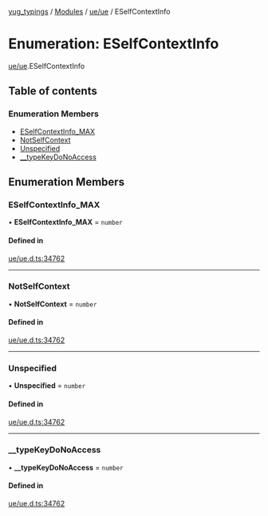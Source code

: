 [yug_typings](../README.md) / [Modules](../modules.md) / [ue/ue](../modules/ue_ue.md) / ESelfContextInfo

# Enumeration: ESelfContextInfo

[ue/ue](../modules/ue_ue.md).ESelfContextInfo

## Table of contents

### Enumeration Members

- [ESelfContextInfo\_MAX](ue_ue.ESelfContextInfo.md#eselfcontextinfo_max)
- [NotSelfContext](ue_ue.ESelfContextInfo.md#notselfcontext)
- [Unspecified](ue_ue.ESelfContextInfo.md#unspecified)
- [\_\_typeKeyDoNoAccess](ue_ue.ESelfContextInfo.md#__typekeydonoaccess)

## Enumeration Members

### ESelfContextInfo\_MAX

• **ESelfContextInfo\_MAX** = `number`

#### Defined in

[ue/ue.d.ts:34762](https://github.com/YugMetaverse/yug_typings/blob/25cad34/ue/ue.d.ts#L34762)

___

### NotSelfContext

• **NotSelfContext** = `number`

#### Defined in

[ue/ue.d.ts:34762](https://github.com/YugMetaverse/yug_typings/blob/25cad34/ue/ue.d.ts#L34762)

___

### Unspecified

• **Unspecified** = `number`

#### Defined in

[ue/ue.d.ts:34762](https://github.com/YugMetaverse/yug_typings/blob/25cad34/ue/ue.d.ts#L34762)

___

### \_\_typeKeyDoNoAccess

• **\_\_typeKeyDoNoAccess** = `number`

#### Defined in

[ue/ue.d.ts:34762](https://github.com/YugMetaverse/yug_typings/blob/25cad34/ue/ue.d.ts#L34762)
